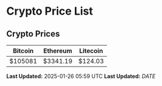 # Crypto Price List

## Crypto Prices
| Bitcoin | Ethereum | Litecoin |
| ------- | -------- | -------- |
| $105081 | $3341.19 | $124.03 |
**Last Updated:** 2025-01-26 05:59 UTC
**Last Updated:** $DATE$
